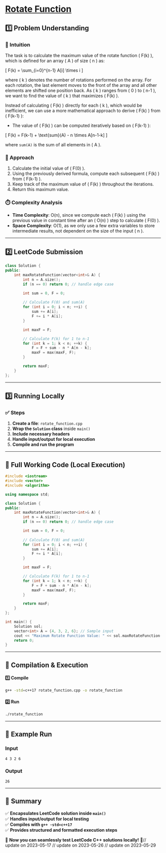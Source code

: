 # **[Rotate Function](https://leetcode.com/problems/rotate-function/description/)**  

## **1️⃣ Problem Understanding**  
### **📌 Intuition**  
The task is to calculate the maximum value of the rotate function \( F(k) \), which is defined for an array \( A \) of size \( n \) as:

\[
F(k) = \sum_{i=0}^{n-1} A[i] \times i
\]

where \( k \) denotes the number of rotations performed on the array. For each rotation, the last element moves to the front of the array and all other elements are shifted one position back. As \( k \) ranges from \( 0 \) to \( n-1 \), we want to find the value of \( k \) that maximizes \( F(k) \).

Instead of calculating \( F(k) \) directly for each \( k \), which would be inefficient, we can use a more mathematical approach to derive \( F(k) \) from \( F(k-1) \):
- The value of \( F(k) \) can be computed iteratively based on \( F(k-1) \):

\[
F(k) = F(k-1) + \text{sum}(A) - n \times A[n-1-k]
\]

where `sum(A)` is the sum of all elements in \( A \).

### **🚀 Approach**  
1. Calculate the initial value of \( F(0) \).
2. Using the previously derived formula, compute each subsequent \( F(k) \) from \( F(k-1) \).
3. Keep track of the maximum value of \( F(k) \) throughout the iterations.
4. Return this maximum value.

### **⏱️ Complexity Analysis**  
- **Time Complexity**: O(n), since we compute each \( F(k) \) using the previous value in constant time after an \( O(n) \) step to calculate \( F(0) \).
- **Space Complexity**: O(1), as we only use a few extra variables to store intermediate results, not dependent on the size of the input \( n \).

---  

## **2️⃣ LeetCode Submission**  
```cpp
class Solution {
public:
    int maxRotateFunction(vector<int>& A) {
        int n = A.size();
        if (n == 0) return 0; // handle edge case

        int sum = 0, F = 0;
        
        // Calculate F(0) and sum(A)
        for (int i = 0; i < n; ++i) {
            sum += A[i];
            F += i * A[i];
        }

        int maxF = F;

        // Calculate F(k) for 1 to n-1
        for (int k = 1; k < n; ++k) {
            F = F + sum - n * A[n - k];
            maxF = max(maxF, F);
        }

        return maxF;
    }
};  
```

---  

## **3️⃣ Running Locally**  
### **✅ Steps**  
1. **Create a file**: `rotate_function.cpp`  
2. **Wrap the `Solution` class** inside `main()`  
3. **Include necessary headers**  
4. **Handle input/output for local execution**  
5. **Compile and run the program**  

---  

## **📝 Full Working Code (Local Execution)**  
```cpp
#include <iostream>
#include <vector>
#include <algorithm>

using namespace std;

class Solution {
public:
    int maxRotateFunction(vector<int>& A) {
        int n = A.size();
        if (n == 0) return 0; // handle edge case

        int sum = 0, F = 0;
        
        // Calculate F(0) and sum(A)
        for (int i = 0; i < n; ++i) {
            sum += A[i];
            F += i * A[i];
        }

        int maxF = F;

        // Calculate F(k) for 1 to n-1
        for (int k = 1; k < n; ++k) {
            F = F + sum - n * A[n - k];
            maxF = max(maxF, F);
        }

        return maxF;
    }
};

int main() {
    Solution sol;
    vector<int> A = {4, 3, 2, 6}; // Sample input
    cout << "Maximum Rotate Function Value: " << sol.maxRotateFunction(A) << endl; // Expected output
    return 0;
}
```  

---  

## **🔧 Compilation & Execution**  
#### **1️⃣ Compile**  
```bash
g++ -std=c++17 rotate_function.cpp -o rotate_function
```  

#### **2️⃣ Run**  
```bash
./rotate_function
```  

---  

## **🎯 Example Run**  
### **Input**  
```
4 3 2 6
```  
### **Output**  
```
26
```  

---  

## **📌 Summary**  
✅ **Encapsulates LeetCode solution inside `main()`**  
✅ **Handles input/output for local testing**  
✅ **Compiles with `g++ -std=c++17`**  
✅ **Provides structured and formatted execution steps**  

🚀 **Now you can seamlessly test LeetCode C++ solutions locally!** 🚀// update on 2023-05-17
// update on 2023-05-26
// update on 2023-05-29
